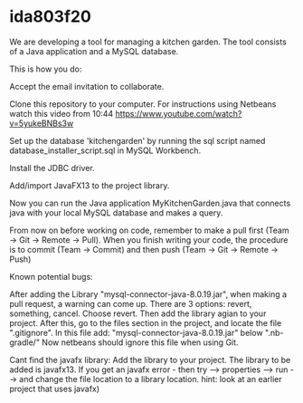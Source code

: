 # ida803f20

We are developing a tool for managing a kitchen garden. The tool consists of a Java application and a MySQL database.

This is how you do:

Accept the email invitation to collaborate.

Clone this repository to your computer. For instructions using Netbeans watch this video from 10:44 https://www.youtube.com/watch?v=5yukeBNBs3w

Set up the database 'kitchengarden' by running the sql script named database_installer_script.sql in MySQL Workbench.

Install the JDBC driver.

Add/import JavaFX13 to the project library.

Now you can run the Java application MyKitchenGarden.java that connects java with your local MySQL database and makes a query.

From now on before working on code, remember to make a pull first (Team -> Git -> Remote -> Pull).
When you finish writing your code, the procedure is to commit (Team -> Commit) and then push (Team -> Git -> Remote -> Push)


Known potential bugs:

After adding the Library "mysql-connector-java-8.0.19.jar", when making a pull request, a warning can come up. There are 3 options: revert, something, cancel. Choose revert. 
Then add the library agian to your project. After this, go to the files section in the project, and locate the file ".gitignore". In this file add: "mysql-connector-java-8.0.19.jar" below ".nb-gradle/" 
Now netbeans should ignore this file when using Git.

Cant find the javafx library:
Add the library to your project. The library to be added is javafx13.
If you get an javafx error - then try --> properties --> run --> and change the file location to a library location. hint: look at an earlier project that uses javafx) 
